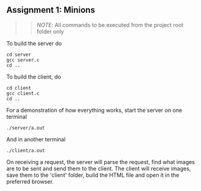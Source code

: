 ## Assignment 1: Minions
>> *NOTE*: All commands to be executed from the project root folder only

To build the server do 
```
cd server
gcc server.c
cd ..
```
To build the client, do
```
cd client
gcc client.c
cd ..
```
For a demonstration of how everything works, start the server on one terminal
```
./server/a.out
```
And in another terminal
```
./client/a.out
```
On receiving a request, the server will parse the request, find what images are to be sent and send them to the client.
The client will receive images, save them to the 'client' folder, build the HTML file and open it in the preferred browser.
